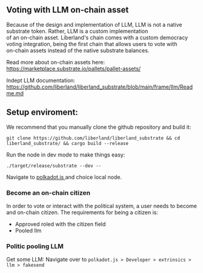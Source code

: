 ## Voting with LLM on-chain asset   

Because of the design and implementation of LLM, LLM is not a native substrate token. Rather, LLM is a custom implementation  
of an on-chain asset. Liberland's chain comes with a custom democracy voting integration, being the first chain that allows users to vote with   
on-chain assets instead of the native substrate balances. 


Read more about on-chain assets here:
https://marketplace.substrate.io/pallets/pallet-assets/   

Indept LLM documentation:
https://github.com/liberland/liberland_substrate/blob/main/frame/llm/Readme.md   


## Setup enviroment:  
We recommend that you manually clone the github repository and build it:
```
git clone https://github.com/liberland/liberland_substrate && cd liberland_substrate/ && cargo build --release

```
Run the node in dev mode to make things easy:
```
./target/release/substrate --dev --
```

Navigate to [polkadot.js ](https://polkadot.js.org/apps/) and choice local node.

### Become an on-chain citizen
In order to vote or interact with the political system, a user needs to become and on-chain citizen.
The requirements for being a citizen is:
*  Approved roled with the citizen field   
*  Pooled llm

### Politic pooling LLM   
Get some LLM:
Navigate over to `polkadot.js > Developer > extrinsics > llm > fakesend `





